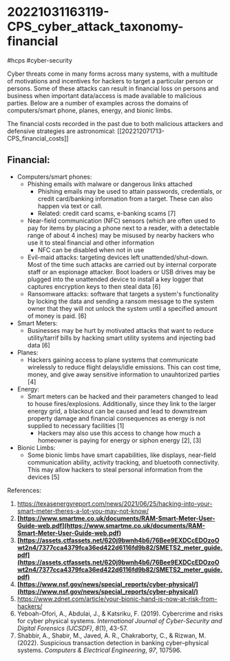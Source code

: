 # 20221031163119-CPS_cyber_attack_taxonomy-financial
#hcps #cyber-security

Cyber threats come in many forms across many systems, with a multitude of motivations and incentives for hackers to target a particular person or persons. Some of these attacks can result in financial loss on persons and business when important data/access is made available to malicious parties. Below are a number of examples across the domains of computers/smart phone, planes, energy, and bionic limbs.

The financial costs recorded in the past due to both malicious attackers and defensive strategies are astronomical: [[202212071713-CPS_financial_costs]]

## Financial:
- Computers/smart phones:
	- Phishing emails with malware or dangerous links attached
		- Phishing emails may be used to attain passwords, credentials, or credit card/banking information from a target. These can also happen via text or call.
		- Related: credit card scams, e-banking scams [7]
	- Near-field communication (NFC) sensors (which are often used to pay for items by placing a phone next to a reader, with a detectable range of about 4 inches) may be misused by nearby hackers who use it to steal financial and other information
		- NFC can be disabled when not in use
	- Evil-maid attacks: targeting devices left unattended/shut-down. Most of the time such attacks are carried out by internal corporate staff or an espionage attacker. Boot loaders or USB drives may be plugged into the unattended device to install a key logger that captures encryption keys to then steal data [6]
	- Ransomware attacks: software that targets a system's functionality by locking the data and sending a ransom message to the system owner that they will not unlock the system until a specified amount of money is paid. [6]
- Smart Meters:
	- Businesses may be hurt by motivated attacks that want to reduce utility/tarrif bills by hacking smart utility systems and injecting bad data [6]
- Planes:
	- Hackers gaining access to plane systems that communicate wirelessly to reduce flight delays/idle emissions. This can cost time, money, and give away sensitive information to unauhtorized parties [4]
- Energy:
	- Smart meters can be hacked and their parameters changed to lead to house fires/explosions. Additionally, since they link to the larger energy grid, a blackout can be caused and lead to downstream property damage and financial consequences as energy is not supplied to necessary facilities [1]
		- Hackers may also use this access to change how much a homeowner is paying for energy or siphon energy [2], [3]
- Bionic Limbs:
	- Some bionic limbs have smart capabilities, like displays, near-field communication ability, activity tracking, and bluetooth connectivity. This may allow hackers to steal personal information from the devices [5]


References:
1. https://texasenergyreport.com/news/2021/06/25/hacking-into-your-smart-meter-theres-a-lot-you-may-not-know/
2. **[https://www.smartme.co.uk/documents/RAM-Smart-Meter-User-Guide-web.pdf](https://www.smartme.co.uk/documents/RAM-Smart-Meter-User-Guide-web.pdf)**
3. **[https://assets.ctfassets.net/620j9bwnh4b6/76Bee9EXDCcEDOzoOwt2n4/7377cca4379fca36ed422d6116fd9b82/SMETS2_meter_guide.pdf](https://assets.ctfassets.net/620j9bwnh4b6/76Bee9EXDCcEDOzoOwt2n4/7377cca4379fca36ed422d6116fd9b82/SMETS2_meter_guide.pdf)**
4. **[https://www.nsf.gov/news/special_reports/cyber-physical/](https://www.nsf.gov/news/special_reports/cyber-physical/)**
5. https://www.zdnet.com/article/your-bionic-hand-is-now-at-risk-from-hackers/
6. Yeboah-Ofori, A., Abdulai, J., & Katsriku, F. (2019). Cybercrime and risks for cyber physical systems. _International Journal of Cyber-Security and Digital Forensics (IJCSDF)_, _8_(1), 43-57.
7. Shabbir, A., Shabir, M., Javed, A. R., Chakraborty, C., & Rizwan, M. (2022). Suspicious transaction detection in banking cyber–physical systems. _Computers & Electrical Engineering_, _97_, 107596.